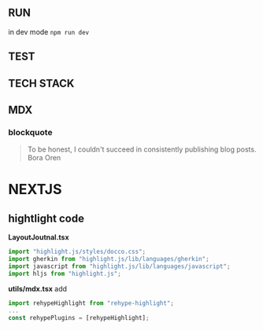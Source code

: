 ## RUN
in dev mode `npm run dev`

## TEST

## TECH STACK


## MDX

### blockquote
> To be honest, I couldn't succeed in
consistently publishing blog posts.
<span>Bora Oren</span>

# NEXTJS

## hightlight code
__LayoutJoutnal.tsx__
```javascript
import "highlight.js/styles/docco.css";
import gherkin from "highlight.js/lib/languages/gherkin";
import javascript from "highlight.js/lib/languages/javascript";
import hljs from "highlight.js";
```

__utils/mdx.tsx__
add
```javascript
import rehypeHighlight from "rehype-highlight";
...
const rehypePlugins = [rehypeHighlight];
```

